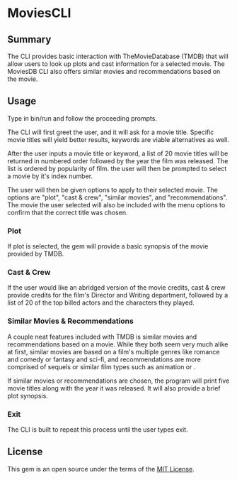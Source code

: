 # MoviesCLI

## Summary

The CLI provides basic interaction with TheMovieDatabase (TMDB) that will allow users to look up plots and cast information for a selected movie. The MoviesDB CLI also offers similar movies and recommendations based on the movie.

## Usage

Type in bin/run and follow the proceeding prompts.

The CLI will first greet the user, and it will ask for a movie title. Specific movie titles will yield better results, keywords are viable alternatives as well.

After the user inputs a movie title or keyword, a list of 20 movie titles will be returned in numbered order followed by the year the film was released. The list is ordered by popularity of film. the user will then be prompted to select a movie by it's index number.

The user will then be given options to apply to their selected movie. The options are "plot", "cast & crew", "similar movies", and "recommendations". The movie the user selected will also be included with the menu options to confirm that the correct title was chosen.

### Plot

If plot is selected, the gem will provide a basic synopsis of the movie provided by TMDB.

### Cast & Crew

If the user would like an abridged version of the movie credits, cast & crew provide credits for the film's Director and Writing department, followed by a list of 20 of the top billed actors and the characters they played.

### Similar Movies & Recommendations

A couple neat features included with TMDB is similar movies and recommendations based on a movie. While they both seem very much alike at first, similar movies are based on a film's multiple genres like romance and comedy or fantasy and sci-fi, and recommendations are more comprised of sequels or similar film types such as animation or .

If similar movies or recommendations are chosen, the program will print five movie titles along with the year it was released. It will also provide a brief plot synopsis.

### Exit

The CLI is built to repeat this process until the user types exit.

## License

This gem is an open source under the terms of the [MIT License](https://github.com/indiejesus2/MovieDB/blob/master/LICENSE).
